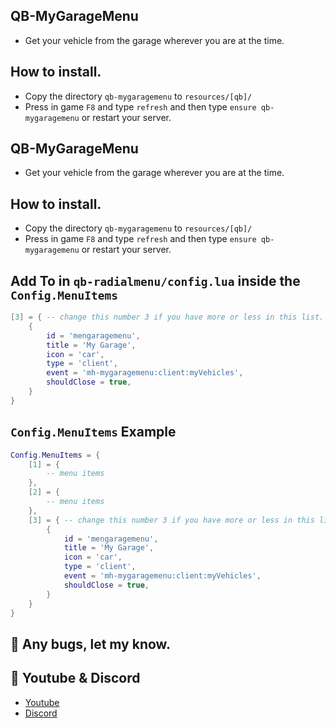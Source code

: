 ## QB-MyGarageMenu 
- Get your vehicle from the garage wherever you are at the time.

## How to install.
- Copy the directory `qb-mygaragemenu` to `resources/[qb]/`
- Press in game `F8` and type `refresh` and then type `ensure qb-mygaragemenu` or restart your server.

## QB-MyGarageMenu 
- Get your vehicle from the garage wherever you are at the time.

## How to install.
- Copy the directory `qb-mygaragemenu` to `resources/[qb]/`
- Press in game `F8` and type `refresh` and then type `ensure qb-mygaragemenu` or restart your server.


## Add To in `qb-radialmenu/config.lua` inside the `Config.MenuItems` 
```lua
[3] = { -- change this number 3 if you have more or less in this list.
    {
        id = 'mengaragemenu',
        title = 'My Garage',
        icon = 'car',
        type = 'client',
        event = 'mh-mygaragemenu:client:myVehicles',
        shouldClose = true,            
    }
}
```

## `Config.MenuItems` Example
```lua
Config.MenuItems = {
    [1] = {
        -- menu items
    },
    [2] = {
        -- menu items
    },
    [3] = { -- change this number 3 if you have more or less in this list. place it at the bottom
        {
            id = 'mengaragemenu',
            title = 'My Garage',
            icon = 'car',
            type = 'client',
            event = 'mh-mygaragemenu:client:myVehicles',
            shouldClose = true,            
        }
    }
}
```


## 🐞 Any bugs, let my know.

## 🙈 Youtube & Discord
- [Youtube](https://www.youtube.com/c/MaDHouSe79)
- [Discord](https://discord.gg/cEMSeE9dgS)
